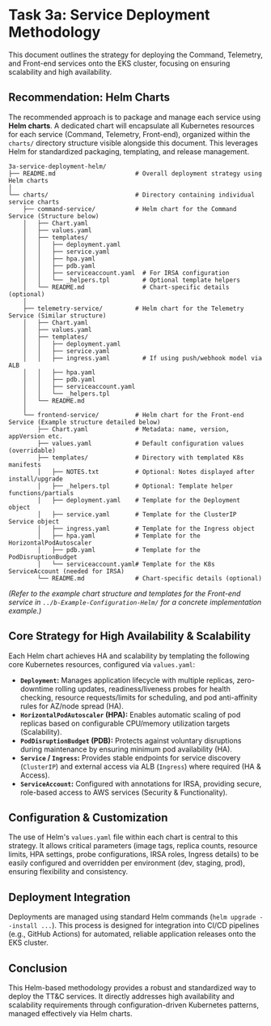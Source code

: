 # Task 3a: Service Deployment Methodology

This document outlines the strategy for deploying the Command, Telemetry, and Front-end services onto the EKS cluster, focusing on ensuring scalability and high availability.

## Recommendation: Helm Charts

The recommended approach is to package and manage each service using **Helm charts**. A dedicated chart will encapsulate all Kubernetes resources for each service (Command, Telemetry, Front-end), organized within the `charts/` directory structure visible alongside this document. This leverages Helm for standardized packaging, templating, and release management.
```
3a-service-deployment-helm/
├── README.md                      # Overall deployment strategy using Helm charts
│
└── charts/                        # Directory containing individual service charts
    ├── command-service/           # Helm chart for the Command Service (Structure below)
    │   ├── Chart.yaml
    │   ├── values.yaml
    │   ├── templates/
    │   │   ├── deployment.yaml
    │   │   ├── service.yaml
    │   │   ├── hpa.yaml
    │   │   ├── pdb.yaml
    │   │   ├── serviceaccount.yaml  # For IRSA configuration
    │   │   └── _helpers.tpl         # Optional template helpers
    │   └── README.md                # Chart-specific details (optional)
    │
    ├── telemetry-service/         # Helm chart for the Telemetry Service (Similar structure)
    │   ├── Chart.yaml
    │   ├── values.yaml
    │   ├── templates/
    │   │   ├── deployment.yaml
    │   │   ├── service.yaml
    │   │   ├── ingress.yaml         # If using push/webhook model via ALB
    │   │   ├── hpa.yaml
    │   │   ├── pdb.yaml
    │   │   ├── serviceaccount.yaml
    │   │   └── _helpers.tpl
    │   └── README.md
    │
    └── frontend-service/          # Helm chart for the Front-end Service (Example structure detailed below)
        ├── Chart.yaml             # Metadata: name, version, appVersion etc.
        ├── values.yaml            # Default configuration values (overridable)
        ├── templates/             # Directory with templated K8s manifests
        │   ├── NOTES.txt          # Optional: Notes displayed after install/upgrade
        │   ├── _helpers.tpl       # Optional: Template helper functions/partials
        │   ├── deployment.yaml    # Template for the Deployment object
        │   ├── service.yaml       # Template for the ClusterIP Service object
        │   ├── ingress.yaml       # Template for the Ingress object
        │   ├── hpa.yaml           # Template for the HorizontalPodAutoscaler
        │   ├── pdb.yaml           # Template for the PodDisruptionBudget
        │   └── serviceaccount.yaml# Template for the K8s ServiceAccount (needed for IRSA)
        └── README.md              # Chart-specific details (optional)
```
*(Refer to the example chart structure and templates for the Front-end service in `../b-Example-Configuration-Helm/` for a concrete implementation example.)*

## Core Strategy for High Availability & Scalability

Each Helm chart achieves HA and scalability by templating the following core Kubernetes resources, configured via `values.yaml`:

* **`Deployment`:** Manages application lifecycle with multiple replicas, zero-downtime rolling updates, readiness/liveness probes for health checking, resource requests/limits for scheduling, and pod anti-affinity rules for AZ/node spread (HA).
* **`HorizontalPodAutoscaler` (HPA):** Enables automatic scaling of pod replicas based on configurable CPU/memory utilization targets (Scalability).
* **`PodDisruptionBudget` (PDB):** Protects against voluntary disruptions during maintenance by ensuring minimum pod availability (HA).
* **`Service` / `Ingress`:** Provides stable endpoints for service discovery (`ClusterIP`) and external access via ALB (`Ingress`) where required (HA & Access).
* **`ServiceAccount`:** Configured with annotations for IRSA, providing secure, role-based access to AWS services (Security & Functionality).

## Configuration & Customization

The use of Helm's `values.yaml` file within each chart is central to this strategy. It allows critical parameters (image tags, replica counts, resource limits, HPA settings, probe configurations, IRSA roles, Ingress details) to be easily configured and overridden per environment (dev, staging, prod), ensuring flexibility and consistency.

## Deployment Integration

Deployments are managed using standard Helm commands (`helm upgrade --install ...`). This process is designed for integration into CI/CD pipelines (e.g., GitHub Actions) for automated, reliable application releases onto the EKS cluster.

## Conclusion

This Helm-based methodology provides a robust and standardized way to deploy the TT&C services. It directly addresses high availability and scalability requirements through configuration-driven Kubernetes patterns, managed effectively via Helm charts.